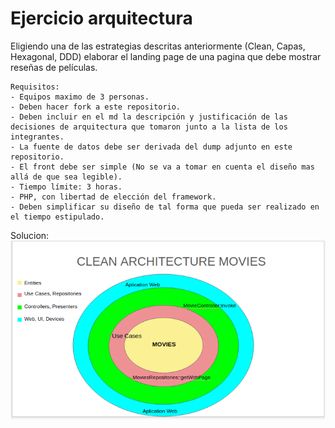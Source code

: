 # Ejercicio arquitectura

Eligiendo una de las estrategias descritas anteriormente (Clean, Capas, Hexagonal, DDD) elaborar el landing page
 de una pagina que debe mostrar reseñas de películas.

```
Requisitos:
- Equipos maximo de 3 personas.
- Deben hacer fork a este repositorio.
- Deben incluir en el md la descripción y justificación de las decisiones de arquitectura que tomaron junto a la lista de los integrantes.
- La fuente de datos debe ser derivada del dump adjunto en este repositorio.
- El front debe ser simple (No se va a tomar en cuenta el diseño mas allá de que sea legible).
- Tiempo límite: 3 horas.
- PHP, con libertad de elección del framework.
- Deben simplificar su diseño de tal forma que pueda ser realizado en el tiempo estipulado.
```

Solucion:
![alt text](Architecture.png)
